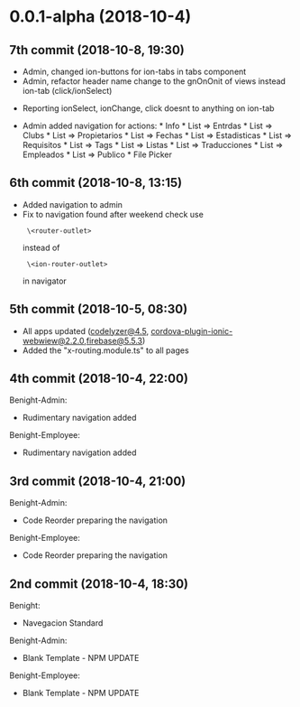0.0.1-alpha (2018-10-4)
==========

7th commit (2018-10-8, 19:30)
--------------------
+ Admin, changed ion-buttons for ion-tabs in tabs component
+ Admin, refactor header name change to the gnOnOnit of views instead ion-tab (click/ionSelect)
* Reporting ionSelect, ionChange, click doesnt to anything on ion-tab
+ Admin added navigation for actions:
        * Info
        * List => Entrdas
        * List => Clubs
        * List => Propietarios
        * List => Fechas
        * List => Estadisticas
        * List => Requisitos
        * List => Tags
        * List => Listas
        * List => Traducciones
        * List => Empleados
        * List => Publico
        * File Picker



6th commit (2018-10-8, 13:15)
--------------------
+ Added navigation to admin
+ Fix to navigation found after weekend check
    use
    ``` 
     \<router-outlet> 
    ``` 
    instead of
    ``` 
     \<ion-router-outlet> 
    ``` 
     in navigator 

5th commit (2018-10-5, 08:30)
--------------------
+ All apps updated (codelyzer@4.5, cordova-plugin-ionic-webwiew@2.2.0,firebase@5.5.3)
+ Added the "x-routing.module.ts" to all pages

4th commit (2018-10-4, 22:00)
--------------------
Benight-Admin:
+ Rudimentary navigation added

Benight-Employee:
+ Rudimentary navigation added


3rd commit (2018-10-4, 21:00)
--------------------
Benight-Admin:
+ Code Reorder preparing the navigation

Benight-Employee:
+ Code Reorder preparing the navigation


2nd commit (2018-10-4, 18:30)
--------------------
Benight:
+ Navegacion Standard

Benight-Admin:
+ Blank Template - NPM UPDATE

Benight-Employee:
+ Blank Template - NPM UPDATE

